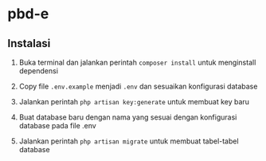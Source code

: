 # pbd-e

## Instalasi

1. Buka terminal dan jalankan perintah `composer install` untuk menginstall dependensi 

2. Copy file `.env.example` menjadi `.env` dan sesuaikan konfigurasi database

3. Jalankan perintah `php artisan key:generate` untuk membuat key baru

4. Buat database baru dengan nama yang sesuai dengan konfigurasi database pada file .env 

5. Jalankan perintah `php artisan migrate` untuk membuat tabel-tabel database
